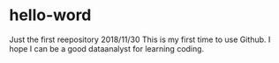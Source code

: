 # hello-word
Just the first reepository
2018/11/30 This is my first time to use Github.
I hope I can be a good dataanalyst for learning coding.
